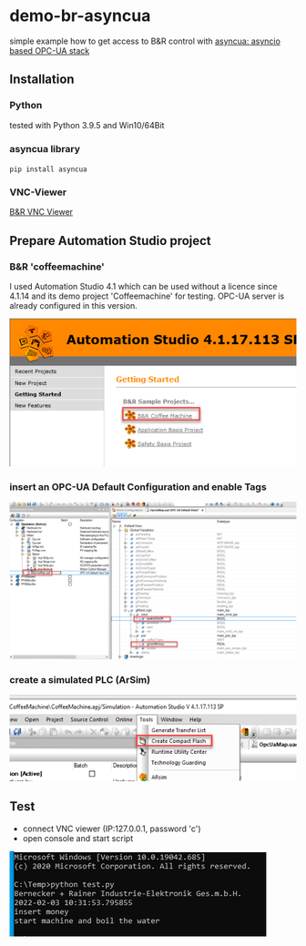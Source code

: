 # demo-br-asyncua
simple example how to get access to B&amp;R control with [asyncua: asyncio based OPC-UA stack](https://github.com/FreeOpcUa/opcua-asyncio)

## Installation

### Python
tested with Python 3.9.5 and Win10/64Bit

### asyncua library
`pip install asyncua`

### VNC-Viewer

[B&R VNC Viewer](https://www.br-automation.com/en/downloads/software/hmi-software/vnc-viewer/vnc-viewer-winxp-win7-win81-win10/?noredirect=1)


## Prepare Automation Studio project

### B&R 'coffeemachine'
I used Automation Studio 4.1 which can be used without a licence since 4.1.14 and its demo project 'Coffeemachine' for testing.
OPC-UA server is already configured in this version.

![coffeemachine1](/doc/coffeemachine1.png)

### insert an OPC-UA Default Configuration and enable Tags

![coffeemachine2](/doc/coffeemachine2.png)

### create a simulated PLC (ArSim)

![coffeemachine3](/doc/coffeemachine3.png)

## Test

- connect VNC viewer (IP:127.0.0.1, password 'c')
- open console and start script

![coffeemachine4](/doc/coffeemachine4.png)





